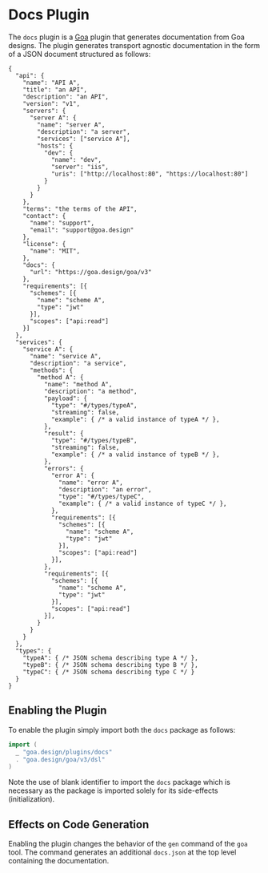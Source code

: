 # Docs Plugin

The `docs` plugin is a [Goa](https://github.com/goadesign/goa/tree/v2) plugin
that generates documentation from Goa designs. The plugin generates transport
agnostic documentation in the form of a JSON document structured as follows:

```
{
  "api": {
    "name": "API A",
    "title": "an API",
    "description": "an API",
    "version": "v1",
    "servers": {
      "server A": {
        "name": "server A",
        "description": "a server",
        "services": ["service A"],
        "hosts": {
          "dev": {
            "name": "dev",
            "server": "iis",
            "uris": ["http://localhost:80", "https://localhost:80"]
          }
        }
      }
    },
    "terms": "the terms of the API",
    "contact": {
      "name": "support",
      "email": "support@goa.design"
    },
    "license": {
      "name": "MIT",
    },
    "docs": {
      "url": "https://goa.design/goa/v3"
    },
    "requirements": [{
      "schemes": [{
        "name": "scheme A",
        "type": "jwt"
      }],
      "scopes": ["api:read"]
    }]
  },
  "services": {
    "service A": {
      "name": "service A",
      "description": "a service",
      "methods": {
        "method A": {
          "name": "method A",
          "description": "a method",
          "payload": {
            "type": "#/types/typeA",
            "streaming": false,
            "example": { /* a valid instance of typeA */ },
          },
          "result": {
            "type": "#/types/typeB",
            "streaming": false,
            "example": { /* a valid instance of typeB */ },
          },
          "errors": {
            "error A": {
              "name": "error A",
              "description": "an error",
              "type": "#/types/typeC",
              "example": { /* a valid instance of typeC */ },
            },
            "requirements": [{
              "schemes": [{
                "name": "scheme A",
                "type": "jwt"
              }],
              "scopes": ["api:read"]
            }],
          },
          "requirements": [{
            "schemes": [{
              "name": "scheme A",
              "type": "jwt"
            }],
            "scopes": ["api:read"]
          }],
        }
      }
    }
  },
  "types": {
    "typeA": { /* JSON schema describing type A */ },
    "typeB": { /* JSON schema describing type B */ },
    "typeC": { /* JSON schema describing type C */ }
  }
}
```

## Enabling the Plugin

To enable the plugin simply import both the `docs` package as follows:

```go
import (
  _ "goa.design/plugins/docs"
  . "goa.design/goa/v3/dsl"
)
```
Note the use of blank identifier to import the `docs` package which is necessary
as the package is imported solely for its side-effects (initialization).

## Effects on Code Generation

Enabling the plugin changes the behavior of the `gen` command of the `goa` tool.
The command generates an additional `docs.json` at the top level containing the
documentation.
